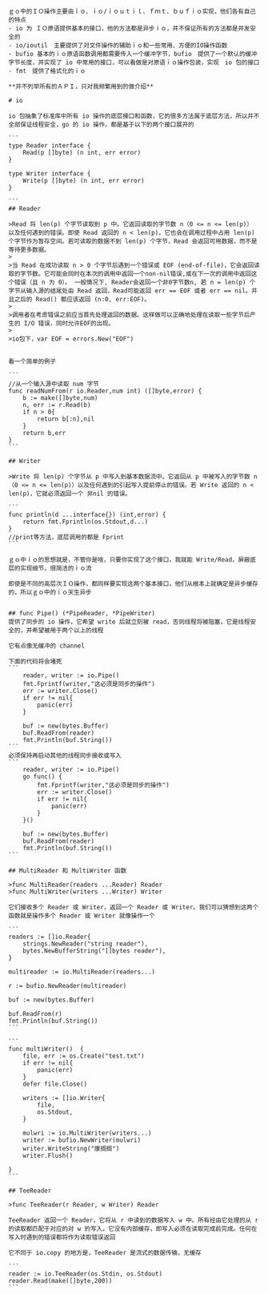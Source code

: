 	ｇｏ中的ＩＯ操作主要由ｉｏ、ｉｏ/ｉｏｕｔｉｌ、ｆｍｔ、ｂｕｆｉｏ实现，他们各有自己的特点
	- io 为 ＩＯ原语提供基本的接口，他的方法都是异步ｉｏ，并不保证所有的方法都是并发安全的
	- io/ioutil　主要提供了对文件操作的辅助ｉｏ和一些常用、方便的IO操作函数
	- bufio 基本的ｉｏ原语函数调用都需要传入一个缓冲字节，bufio　提供了一个默认的缓冲字节长度，并实现了 io 中常用的接口，可以看做是对原语ｉｏ操作包装，实现　io 包的接口
	- fmt　提供了格式化的ｉｏ

	**并不列举所有的ＡＰＩ，只对我频繁用到的做介绍**

	# io

	io 包抽象了标准库中所有 io 操作的底层接口和函数，它的很多方法属于底层方法，所以并不全部保证线程安全，go 的 io 操作，都是基于以下的两个接口展开的

	```
	type Reader interface {
		Read(p []byte) (n int, err error)
	}

	type Writer interface {
		Write(p []byte) (n int, err error)
	}

	```
	## Reader

	>Read 将 len(p) 个字节读取到 p 中。它返回读取的字节数 n（0 <= n <= len(p)） 以及任何遇到的错误。即使 Read 返回的 n < len(p)，它也会在调用过程中占用 len(p) 个字节作为暂存空间。若可读取的数据不到 len(p) 个字节，Read 会返回可用数据，而不是等待更多数据。
	>
	>当 Read 在成功读取 n > 0 个字节后遇到一个错误或 EOF (end-of-file)，它会返回读取的字节数。它可能会同时在本次的调用中返回一个non-nil错误,或在下一次的调用中返回这个错误（且 n 为 0）。 一般情况下, Reader会返回一个非0字节数n, 若 n = len(p) 个字节从输入源的结尾处由 Read 返回，Read可能返回 err == EOF 或者 err == nil。并且之后的 Read() 都应该返回 (n:0, err:EOF)。
	>
	>调用者在考虑错误之前应当首先处理返回的数据。这样做可以正确地处理在读取一些字节后产生的 I/O 错误，同时允许EOF的出现。
	>
	>io包下，var EOF = errors.New("EOF")


	看一个简单的例子

	```
	//从一个输入源中读取 num 字节
	func readNumFrom(r io.Reader,num int) ([]byte,error) {
		b := make([]byte,num)
		n, err := r.Read(b)
		if n > 0{
			return b[:n],nil
		}
		return b,err
	}
	```

	## Writer

	>Write 将 len(p) 个字节从 p 中写入到基本数据流中。它返回从 p 中被写入的字节数 n（0 <= n <= len(p)）以及任何遇到的引起写入提前停止的错误。若 Write 返回的 n < len(p)，它就必须返回一个 非nil 的错误。

	```
	func println(d ...interface{}) (int,error) {
		return fmt.Fprintln(os.Stdout,d...)
	}
	//print等方法，底层调用的都是 Fprint
	```

	ｇｏ中ｉｏ的思想就是，不管你是啥，只要你实现了这个接口，我就能 Write/Read，屏蔽底层的实现细节，很简洁的ｉｏ流

	即使是不同的高层次ＩＯ操作，都同样要实现这两个基本接口，他们从根本上就确定是异步缓存的，所以ｇｏ中的ｉｏ天生异步


	## func Pipe() (*PipeReader, *PipeWriter)
	提供了同步的 io 操作，它希望 write 后就立刻被 read，否则线程将被阻塞，它是线程安全的，并希望被用于两个以上的线程

	它有点像无缓冲的 channel

	下面的代码将会堵死
	```
		reader, writer := io.Pipe()
		fmt.Fprintf(writer,"这必须是同步的操作")
		err := writer.Close()
		if err != nil{
			panic(err)
		}

		buf := new(bytes.Buffer)
		buf.ReadFrom(reader)
		fmt.Println(buf.String())
	```
	必须保持再启动其他的线程同步接收或写入
	```
		reader, writer := io.Pipe()
		go func() {
			fmt.Fprintf(writer,"这必须是同步的操作")
			err := writer.Close()
			if err != nil{
				panic(err)
			}
		}()

		buf := new(bytes.Buffer)
		buf.ReadFrom(reader)
		fmt.Println(buf.String())
	```

	## MultiReader 和 MultiWriter 函数

	>func MultiReader(readers ...Reader) Reader
	>func MultiWriter(writers ...Writer) Writer

	它们接收多个 Reader 或 Writer，返回一个 Reader 或 Writer。我们可以猜想到这两个函数就是操作多个 Reader 或 Writer 就像操作一个

	```
	readers := []io.Reader{
		strings.NewReader("string reader"),
		bytes.NewBufferString("[]bytes reader"),
	}

	multireader := io.MultiReader(readers...)

	r := bufio.NewReader(multireader)

	buf := new(bytes.Buffer)

	buf.ReadFrom(r)
	fmt.Println(buf.String())
	```

	```
	func multiWriter()  {
		file, err := os.Create("test.txt")
		if err != nil{
			panic(err)
		}
		defer file.Close()

		writers := []io.Writer{
			file,
			os.Stdout,
		}

		mulwri := io.MultiWriter(writers...)
		writer := bufio.NewWriter(mulwri)
		writer.WriteString("康搁搁")
		writer.Flush()
		
	}
	```

	## TeeReader

	>func TeeReader(r Reader, w Writer) Reader

	TeeReader 返回一个 Reader，它将从 r 中读到的数据写入 w 中。所有经由它处理的从 r 的读取都匹配于对应的对 w 的写入。它没有内部缓存，即写入必须在读取完成前完成。任何在写入时遇到的错误都将作为读取错误返回

	它不同于 io.copy 的地方是，TeeReader 是流式的数据传输，无缓存

	```
	reader := io.TeeReader(os.Stdin, os.Stdout)
	reader.Read(make([]byte,200))
	```




